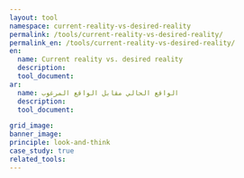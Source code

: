 ```yaml
---
layout: tool
namespace: current-reality-vs-desired-reality
permalink: /tools/current-reality-vs-desired-reality/
permalink_en: /tools/current-reality-vs-desired-reality/
en:
  name: Current reality vs. desired reality
  description:
  tool_document:
ar:
  name: الواقع الحالي مقابل الواقع المرغوب
  description:
  tool_document:

grid_image:
banner_image:
principle: look-and-think
case_study: true
related_tools:
---
```


